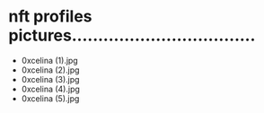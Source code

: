# nft profiles pictures...................................
- 0xcelina (1).jpg
- 0xcelina (2).jpg
- 0xcelina (3).jpg
- 0xcelina (4).jpg
- 0xcelina (5).jpg
